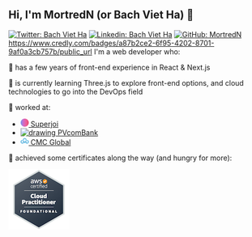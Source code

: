## Hi, I'm MortredN (or Bach Viet Ha) 👋

[![Twitter: Bach Viet Ha](https://img.shields.io/badge/Twitter-1DA1F2?style=for-the-badge&logo=twitter&logoColor=white)](https://twitter.com/hvbach)
[![Linkedin: Bach Viet Ha](https://img.shields.io/badge/LinkedIn-0077B5?style=for-the-badge&logo=linkedin&logoColor=white)](https://www.linkedin.com/in/bach-viet-ha-b1a674198/)
[![GitHub: MortredN](https://img.shields.io/badge/GitHub-100000?style=for-the-badge&logo=github&logoColor=white)](https://github.com/MortredN)
https://www.credly.com/badges/a87b2ce2-6f95-4202-8701-9af0a3cb757b/public_url
I'm a web developer who:

🔭 has a few years of front-end experience in React & Next.js
  
🌱 is currently learning Three.js to explore front-end options, and cloud technologies to go into the DevOps field

🚀 worked at:
  - <a href="https://superjoi.com"><img src="./superjoi.ico" alt="drawing" width="16"/> Superjoi</a>
  - <a href="https://www.pvcombank.com.vn"><img src="./pvcombank.ico" alt="drawing" width="16"/> PVcomBank</a>
  - <a href="https://cmcglobal.com.vn"><img src="./cmc.webp" alt="drawing" width="16"/> CMC Global</a>

🤔 achieved some certificates along the way (and hungry for more):

<a href="https://www.credly.com/badges/a87b2ce2-6f95-4202-8701-9af0a3cb757b/public_url"><img src="./aws-certified-cloud-practitioner.png" alt="drawing" width="120"/></a>
